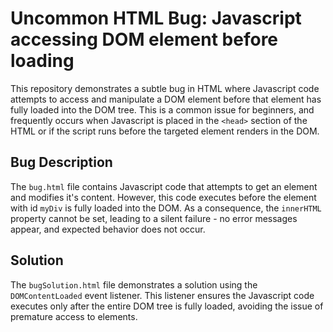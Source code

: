 # Uncommon HTML Bug: Javascript accessing DOM element before loading

This repository demonstrates a subtle bug in HTML where Javascript code attempts to access and manipulate a DOM element before that element has fully loaded into the DOM tree. This is a common issue for beginners, and frequently occurs when Javascript is placed in the `<head>` section of the HTML or if the script runs before the targeted element renders in the DOM.

## Bug Description
The `bug.html` file contains Javascript code that attempts to get an element and modifies it's content. However, this code executes before the element with id `myDiv` is fully loaded into the DOM. As a consequence, the `innerHTML` property cannot be set, leading to a silent failure - no error messages appear, and expected behavior does not occur. 

## Solution
The `bugSolution.html` file demonstrates a solution using the `DOMContentLoaded` event listener. This listener ensures the Javascript code executes only after the entire DOM tree is fully loaded, avoiding the issue of premature access to elements.